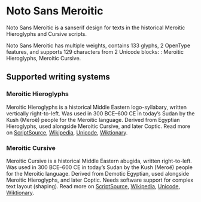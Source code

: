 
# Noto Sans Meroitic

Noto Sans Meroitic is a sanserif design for texts in the historical Meroitic Hieroglyphs and Cursive scripts. 

Noto Sans Meroitic has multiple weights, contains 133 glyphs, 2 OpenType features, and supports 129 characters from 2 Unicode blocks: : Meroitic Hieroglyphs, Meroitic Cursive.


## Supported writing systems


### Meroitic Hieroglyphs

Meroitic Hieroglyphs is a historical Middle Eastern logo-syllabary, written vertically right-to-left. Was used in 300 BCE–600 CE in today’s Sudan by the Kush (Meroë) people for the Meroitic language. Derived from Egyptian Hieroglyphs, used alongside Meroitic Cursive, and later Coptic. Read more on [ScriptSource](https://scriptsource.org/scr/Mero), [Wikipedia](https://en.wikipedia.org/wiki/ISO_15924:Mero), [Unicode](https://www.unicode.org/versions/Unicode13.0.0/ch11.pdf#G26724), [Wiktionary](https://en.wiktionary.org/wiki/Category:Meroitic_hieroglyphic_script).


### Meroitic Cursive

Meroitic Cursive is a historical Middle Eastern abugida, written right-to-left. Was used in 300 BCE–600 CE in today’s Sudan by the Kush (Meroë) people for the Meroitic language. Derived from Demotic Egyptian, used alongside Meroitic Hieroglyphs, and later Coptic. Needs software support for complex text layout (shaping). Read more on [ScriptSource](https://scriptsource.org/scr/Merc), [Wikipedia](https://en.wikipedia.org/wiki/ISO_15924:Merc), [Unicode](https://www.unicode.org/versions/Unicode13.0.0/ch11.pdf), [Wiktionary](https://en.wiktionary.org/wiki/Category:Meroitic_cursive_script).

